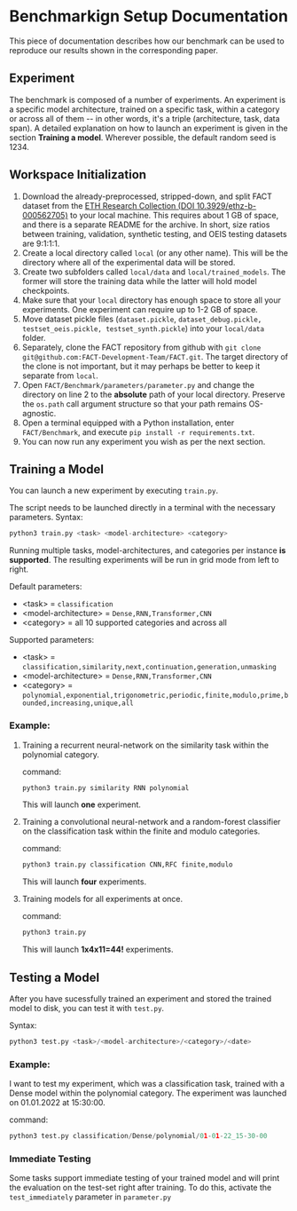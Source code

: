 # Benchmarkign Setup Documentation
This piece of documentation describes how our benchmark can be used to reproduce our results shown in the corresponding paper.

## Experiment
The benchmark is composed of a number of experiments.
An experiment is a specific model architecture, trained on a specific task, within a category or across all of them -- in other words, it's a triple (architecture, task, data span).
A detailed explanation on how to launch an experiment is given in the section **Training a model**.
Wherever possible, the default random seed is 1234.

## Workspace Initialization
1. Download the already-preprocessed, stripped-down, and split FACT dataset from the [ETH Research Collection (DOI 10.3929/ethz-b-000562705)](https://doi.org/10.3929/ethz-b-000562705) to your local machine. This requires about 1 GB of space, and there is a separate README for the archive. In short, size ratios between training, validation, synthetic testing, and OEIS testing datasets are 9:1:1:1.
2. Create a local directory called `local` (or any other name). This will be the directory where all of the experimental data will be stored.
3. Create two subfolders called `local/data` and `local/trained_models`. The former will store the training data while the latter will hold model checkpoints.
4. Make sure that your `local` directory has enough space to store all your experiments. One experiment can require up to 1-2 GB of space.
5. Move dataset pickle files (`dataset.pickle`, `dataset_debug.pickle, testset_oeis.pickle, testset_synth.pickle`) into your `local/data` folder.
6. Separately, clone the FACT repository from github with `git clone git@github.com:FACT-Development-Team/FACT.git`. The target directory of the clone is not important, but it may perhaps be better to keep it separate from `local`.
7. Open `FACT/Benchmark/parameters/parameter.py` and change the directory on line 2 to the **absolute** path of your local directory. Preserve the `os.path` call argument structure so that your path remains OS-agnostic.
8. Open a terminal equipped with a Python installation, enter `FACT/Benchmark`, and execute `pip install -r requirements.txt`.
9. You can now run any experiment you wish as per the next section.

## Training a Model

You can launch a new experiment by executing `train.py`.

The script needs to be launched directly in a terminal with the necessary parameters. Syntax:
```python
python3 train.py <task> <model-architecture> <category>
```

Running multiple tasks, model-architectures, and categories per instance **is supported**. The resulting experiments will be run in grid mode from left to right.

Default parameters:
* \<task\> = `classification`
* \<model-architecture\> = `Dense,RNN,Transformer,CNN`
* \<category\> = all 10 supported categories and across all

Supported parameters:
* \<task\> = `classification,similarity,next,continuation,generation,unmasking`
* \<model-architecture\> = `Dense,RNN,Transformer,CNN`
* \<category\> = `polynomial,exponential,trigonometric,periodic,finite,modulo,prime,bounded,increasing,unique,all`

### Example:
1. Training a recurrent neural-network on the similarity task within the polynomial category.

    command:
    ```python
    python3 train.py similarity RNN polynomial
    ```
    This will launch **one** experiment.
2. Training a convolutional neural-network and a random-forest classifier on the classification task within the finite and modulo categories.

    command:
    ```python
    python3 train.py classification CNN,RFC finite,modulo
    ```
    This will launch **four** experiments.
3. Training models for all experiments at once.

    command:
    ```python
    python3 train.py
    ```
    This will launch **1x4x11=44!** experiments.

## Testing a Model

After you have sucessfully trained an experiment and stored the trained model to disk, you can test it with `test.py`.

Syntax:
```python
python3 test.py <task>/<model-architecture>/<category>/<date>
```
### Example:
I want to test my experiment, which was a classification task, trained with a Dense model within the polynomial category. The experiment was launched on 01.01.2022 at 15:30:00.

command:
```python
python3 test.py classification/Dense/polynomial/01-01-22_15-30-00
```
### Immediate Testing
Some tasks support immediate testing of your trained model and will print the evaluation on the test-set right after training. To do this, activate the `test_immediately` parameter in `parameter.py`
